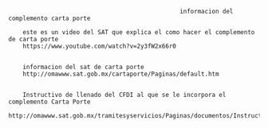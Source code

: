                                                     informacion del complemento carta porte

        este es un video del SAT que explica el como hacer el complemento de carta porte
        https://www.youtube.com/watch?v=2y3fW2x66r0


        informacion del sat de carta porte
        http://omawww.sat.gob.mx/cartaporte/Paginas/default.htm


        Instructivo de llenado del CFDI al que se le incorpora el complemento Carta Porte
        http://omawww.sat.gob.mx/tramitesyservicios/Paginas/documentos/Instructivo_ComplementoCartaPorte_Autotransporte.pdf
